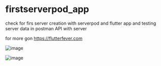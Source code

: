 # firstserverpod_app

check for firs server creation with serverpod and flutter app and testing server data in postman API with server

for more gon https://flutterfever.com

![image](https://github.com/coderbaba0/firstserverpod_app/assets/128967105/84d5bbf1-7216-4da7-b596-e8ced3558bb6)


![image](https://github.com/coderbaba0/firstserverpod_app/assets/128967105/0ed61413-7098-475f-9539-9a1d1218b397)

